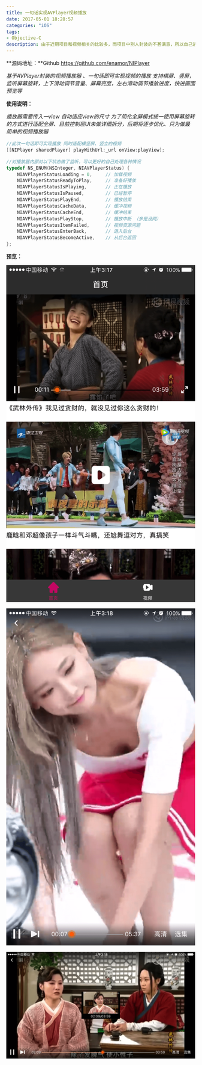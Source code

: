 ```yaml
---
title: 一句话实现AVPlayer视频播放
date: 2017-05-01 18:28:57
categories: "iOS"
tags:
- Objective-C
description: 由于近期项目和视频相关的比较多，而项目中别人封装的不甚满意，所以自己进行了封装，希望有更好的扩展性，同时希望大家多多提取意见，以便于更好的封装。
---
```


**源码地址：**Github    https://github.com/enamor/NIPlayer

*基于AVPlayer封装的视频播放器 、一句话即可实现视频的播放 支持横屏、竖屏，监听屏幕旋转，上下滑动调节音量、屏幕亮度，左右滑动调节播放进度，快进画面预览等*

**使用说明：**

*播放器需要传入一view 自动适应view的尺寸 为了简化全屏模式统一使用屏幕旋转的方式进行适配全屏、目前控制层UI未做详细拆分，后期将逐步优化、只为做最简单的视频播放器*

~~~objective-c
//此次一句话即可实现播放 同时适配横竖屏、竖立的视频
[[NIPlayer sharedPlayer] playWithUrl:_url onView:playView];
~~~



~~~objective-c
//对播放器内部对以下状态做了监听，可以更好的自己处理各种情况
typedef NS_ENUM(NSInteger, NIAVPlayerStatus) {
    NIAVPlayerStatusLoading = 0,     // 加载视频
    NIAVPlayerStatusReadyToPlay,     // 准备好播放
    NIAVPlayerStatusIsPlaying,       // 正在播放
    NIAVPlayerStatusIsPaused,        // 已经暂停
    NIAVPlayerStatusPlayEnd,         // 播放结束
    NIAVPlayerStatusCacheData,       // 缓冲视频
    NIAVPlayerStatusCacheEnd,        // 缓冲结束
    NIAVPlayerStatusPlayStop,        // 播放中断 （多是没网）
    NIAVPlayerStatusItemFailed,      // 视频资源问题
    NIAVPlayerStatusEnterBack,       // 进入后台
    NIAVPlayerStatusBecomeActive,    // 从后台返回
};
~~~



**预览：**

![](niplayer/showhow1.png)



![](niplayer/showhow3.png)



![](niplayer/showhow4.png)